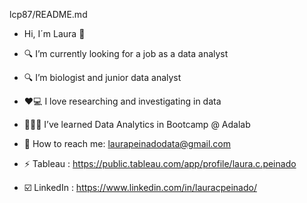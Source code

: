 lcp87/README.md

- Hi, I´m Laura 👋
- 🔍 I’m currently looking for a job as a data analyst
- 🔍 I’m biologist and junior data analyst 
- ❤️💻 I love researching and investigating in data
- 👩🏽‍🎓 I’ve learned Data Analytics in Bootcamp @ Adalab

- 💌 How to reach me: laurapeinadodata@gmail.com
- ⚡ Tableau : https://public.tableau.com/app/profile/laura.c.peinado
- ☑️ LinkedIn : https://www.linkedin.com/in/lauracpeinado/
